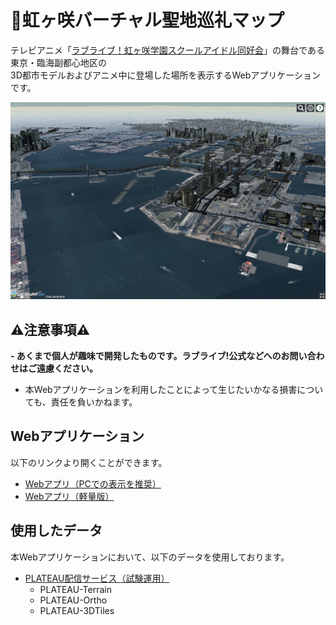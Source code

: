 # :rainbow:虹ヶ咲バーチャル聖地巡礼マップ

テレビアニメ「[ラブライブ！虹ヶ咲学園スクールアイドル同好会](https://www.lovelive-anime.jp/nijigasaki/animeradio.php)」の舞台である東京・臨海副都心地区の  
3D都市モデルおよびアニメ中に登場した場所を表示するWebアプリケーションです。

![サンプル画像](./Doc/images/viewer_220409.png)

## :warning:注意事項:warning:
**- あくまで個人が趣味で開発したものです。ラブライブ!公式などへのお問い合わせはご遠慮ください。**  
- 本Webアプリケーションを利用したことによって生じたいかなる損害についても、責任を負いかねます。

## Webアプリケーション
以下のリンクより開くことができます。  
- [Webアプリ（PCでの表示を推奨）](https://raokiey.github.io/nijigasaki-virtual-location-map/index.html "虹ヶ咲バーチャル聖地巡礼マップ")
- [Webアプリ（軽量版）](https://raokiey.github.io/nijigasaki-virtual-location-map/lite_version.html "虹ヶ咲バーチャル聖地巡礼マップ 軽量版")

## 使用したデータ
本Webアプリケーションにおいて、以下のデータを使用しております。  
- [PLATEAU配信サービス（試験運用）](https://github.com/Project-PLATEAU/plateau-streaming-tutorial "PLATEAU配信サービス（試験運用）")   
    + PLATEAU-Terrain
    + PLATEAU-Ortho
    + PLATEAU-3DTiles
